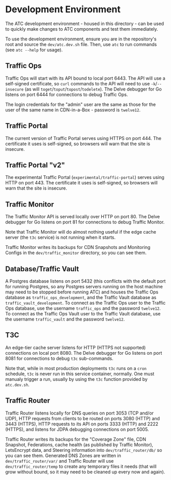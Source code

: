 <!--
	Licensed to the Apache Software Foundation (ASF) under one
	or more contributor license agreements.  See the NOTICE file
	distributed with this work for additional information
	regarding copyright ownership.  The ASF licenses this file
	to you under the Apache License, Version 2.0 (the
	"License"); you may not use this file except in compliance
	with the License.  You may obtain a copy of the License at

		http://www.apache.org/licenses/LICENSE-2.0

	Unless required by applicable law or agreed to in writing,
	software distributed under the License is distributed on an
	"AS IS" BASIS, WITHOUT WARRANTIES OR CONDITIONS OF ANY
	KIND, either express or implied.  See the License for the
	specific language governing permissions and limitations
	under the License.
-->

# Development Environment
The ATC development environment - housed in this directory - can be used to
quickly make changes to ATC components and test them immediately.

To use the development environment, ensure you are in the repository's root and
source the `dev/atc.dev.sh` file. Then, use `atc` to run commands (see
`atc --help` for usage).

## Traffic Ops
Traffic Ops will start with its API bound to local port 6443. The API will use a
self-signed certificate, so `curl` commands to the API will need to use
`-k`/`--insecure` (as will `toget`/`toput`/`topost`/`todelete`). The Delve
debugger for Go listens on port 6444 for connections to debug Traffic Ops.

The login credentials for the "admin" user are the same as those for the user of
the same name in CDN-in-a-Box - password is `twelve12`.

## Traffic Portal
The current version of Traffic Portal serves using HTTPS on port 444. The
certificate it uses is self-signed, so browsers will warn that the site is
insecure.

## Traffic Portal "v2"
The experimental Traffic Portal (`experimental/traffic-portal`) serves using
HTTP on port 443. The certificate it uses is self-signed, so browsers will warn
that the site is insecure.

## Traffic Monitor
The Traffic Monitor API is served locally over HTTP on port 80. The Delve
debugger for Go listens on port 81 for connections to debug Traffic Monitor.

Note that Traffic Monitor will do almost nothing useful if the edge cache server
(the `t3c` service) is not running when it starts.

Traffic Monitor writes its backups for CDN Snapshots and Monitoring Configs in
the `dev/traffic_monitor` directory, so you can see them.

## Database/Traffic Vault
A Postgres database listens on port 5432 (this conflicts with the default port
for running Postgres, so any Postgres servers running on the host machine may
need to be stopped before running ATC) and houses the Traffic Ops database as
`traffic_ops_development`, and the Traffic Vault database as
`traffic_vault_development`. To connect as the Traffic Ops user to the Traffic
Ops database, use the username `traffic_ops` and the password `twelve12`. To
connect as the Traffic Ops Vault user to the Traffic Vault database, use the
username `traffic_vault` and the password `twelve12`.

## T3C
An edge-tier cache server listens for HTTP (HTTPS not supported) connections on
local port 8080. The Delve debugger for Go listens on port 8081 for connections
to debug `t3c` sub-commands.

Note that, while in most production deployments `t3c` runs on a `cron` schedule,
`t3c` is never run in this service container, normally. One must manualy trigger
a run, usually by using the `t3c` function provided by `atc.dev.sh`.

## Traffic Router
Traffic Router listens locally for DNS queries on port 3053 (TCP and/or UDP),
HTTP requests from clients to be routed on ports 3080 (HTTP) and 3443 (HTTPS),
HTTP requests to its API on ports 3333 (HTTP) and 2222 (HTTPS), and listens for
JDPA debugging connections on port 5005.

Traffic Router writes its backups for the "Coverage Zone" file, CDN Snapshot,
Federations, cache health (as published by Traffic Monitor), LetsEncrypt data,
and Steering information into `dev/traffic_router/db/` so you can see them.
Generated DNS Zones are written in `dev/traffic_router/var/` and Traffic Router
will use `dev/traffic_router/temp` to create any temporary files it needs (that
will grow without bound, so it may need to be cleaned up every now and again).
